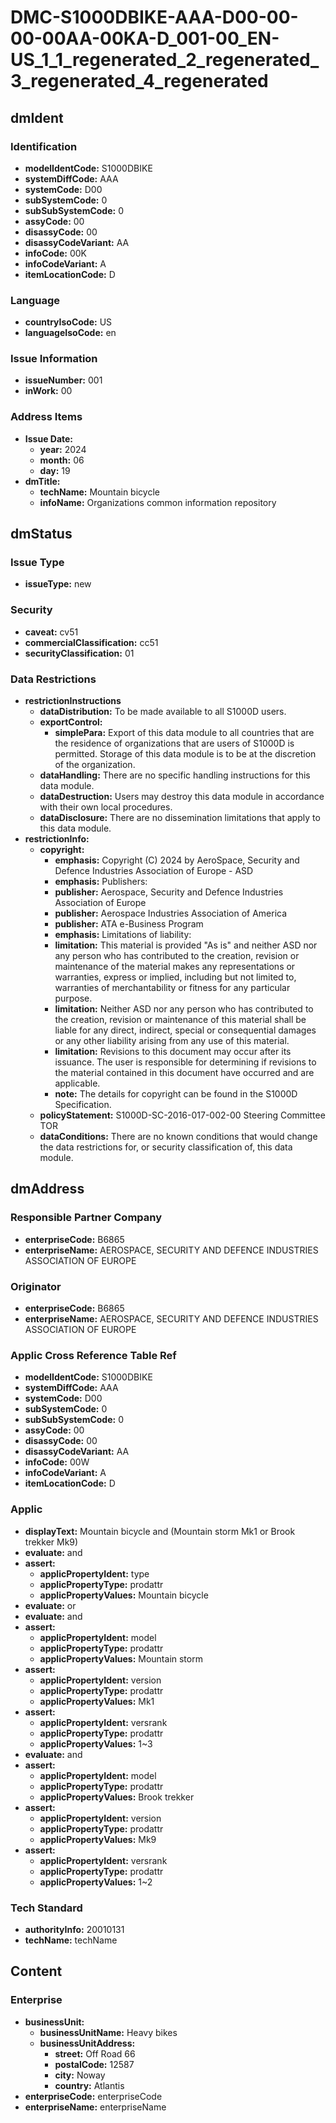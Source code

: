 # DMC-S1000DBIKE-AAA-D00-00-00-00AA-00KA-D_001-00_EN-US_1_1_regenerated_2_regenerated_3_regenerated_4_regenerated

## dmIdent

### Identification

*   **modelIdentCode:** S1000DBIKE
*   **systemDiffCode:** AAA
*   **systemCode:** D00
*   **subSystemCode:** 0
*   **subSubSystemCode:** 0
*   **assyCode:** 00
*   **disassyCode:** 00
*   **disassyCodeVariant:** AA
*   **infoCode:** 00K
*   **infoCodeVariant:** A
*   **itemLocationCode:** D

### Language

*   **countryIsoCode:** US
*   **languageIsoCode:** en

### Issue Information

*   **issueNumber:** 001
*   **inWork:** 00

### Address Items

*   **Issue Date:**
    *   **year:** 2024
    *   **month:** 06
    *   **day:** 19
*   **dmTitle:**
    *   **techName:** Mountain bicycle
    *   **infoName:** Organizations common information repository

## dmStatus

### Issue Type

*   **issueType:** new

### Security

*   **caveat:** cv51
*   **commercialClassification:** cc51
*   **securityClassification:** 01

### Data Restrictions

*   **restrictionInstructions**
    *   **dataDistribution:** To be made available to all S1000D users.
    *   **exportControl:**
        *   **simplePara:** Export of this data module to all countries that are the residence of organizations that are users of S1000D is permitted. Storage of this data module is to be at the discretion of the organization.
    *   **dataHandling:** There are no specific handling instructions for this data module.
    *   **dataDestruction:** Users may destroy this data module in accordance with their own local procedures.
    *   **dataDisclosure:** There are no dissemination limitations that apply to this data module.
*   **restrictionInfo:**
    *   **copyright:**
        *   **emphasis:** Copyright (C) 2024 by AeroSpace, Security and Defence Industries Association of Europe - ASD
        *   **emphasis:** Publishers:
        *   **publisher:** Aerospace, Security and Defence Industries Association of Europe
        *   **publisher:** Aerospace Industries Association of America
        *   **publisher:** ATA e-Business Program
        *   **emphasis:** Limitations of liability:
        *   **limitation:** This material is provided "As is" and neither ASD nor any person who has contributed to the creation, revision or maintenance of the material makes any representations or warranties, express or implied, including but not limited to, warranties of merchantability or fitness for any particular purpose.
        *   **limitation:** Neither ASD nor any person who has contributed to the creation, revision or maintenance of this material shall be liable for any direct, indirect, special or consequential damages or any other liability arising from any use of this material.
        *   **limitation:** Revisions to this document may occur after its issuance. The user is responsible for determining if revisions to the material contained in this document have occurred and are applicable.
        *   **note:** The details for copyright can be found in the S1000D Specification.
    *   **policyStatement:** S1000D-SC-2016-017-002-00 Steering Committee TOR
    *   **dataConditions:** There are no known conditions that would change the data restrictions for, or security classification of, this data module.

## dmAddress

### Responsible Partner Company

*   **enterpriseCode:** B6865
*   **enterpriseName:** AEROSPACE, SECURITY AND DEFENCE INDUSTRIES ASSOCIATION OF EUROPE

### Originator

*   **enterpriseCode:** B6865
*   **enterpriseName:** AEROSPACE, SECURITY AND DEFENCE INDUSTRIES ASSOCIATION OF EUROPE

### Applic Cross Reference Table Ref

*   **modelIdentCode:** S1000DBIKE
*   **systemDiffCode:** AAA
*   **systemCode:** D00
*   **subSystemCode:** 0
*   **subSubSystemCode:** 0
*   **assyCode:** 00
*   **disassyCode:** 00
*   **disassyCodeVariant:** AA
*   **infoCode:** 00W
*   **infoCodeVariant:** A
*   **itemLocationCode:** D

### Applic

*   **displayText:** Mountain bicycle and (Mountain storm Mk1 or Brook trekker Mk9)
*   **evaluate:** and
*   **assert:**
    *   **applicPropertyIdent:** type
    *   **applicPropertyType:** prodattr
    *   **applicPropertyValues:** Mountain bicycle
*   **evaluate:** or
*   **evaluate:** and
*   **assert:**
    *   **applicPropertyIdent:** model
    *   **applicPropertyType:** prodattr
    *   **applicPropertyValues:** Mountain storm
*   **assert:**
    *   **applicPropertyIdent:** version
    *   **applicPropertyType:** prodattr
    *   **applicPropertyValues:** Mk1
*   **assert:**
    *   **applicPropertyIdent:** versrank
    *   **applicPropertyType:** prodattr
    *   **applicPropertyValues:** 1~3
*   **evaluate:** and
*   **assert:**
    *   **applicPropertyIdent:** model
    *   **applicPropertyType:** prodattr
    *   **applicPropertyValues:** Brook trekker
*   **assert:**
    *   **applicPropertyIdent:** version
    *   **applicPropertyType:** prodattr
    *   **applicPropertyValues:** Mk9
*   **assert:**
    *   **applicPropertyIdent:** versrank
    *   **applicPropertyType:** prodattr
    *   **applicPropertyValues:** 1~2

### Tech Standard

*   **authorityInfo:** 20010131
*   **techName:** techName

## Content

### Enterprise

*   **businessUnit:**
    *   **businessUnitName:** Heavy bikes
    *   **businessUnitAddress:**
        *   **street:** Off Road 66
        *   **postalCode:** 12587
        *   **city:** Noway
        *   **country:** Atlantis
*   **enterpriseCode:** enterpriseCode
*   **enterpriseName:** enterpriseName